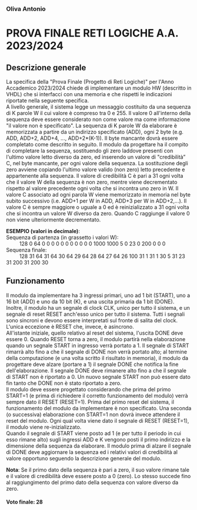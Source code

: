 ### Oliva Antonio
# PROVA FINALE RETI LOGICHE A.A. 2023/2024

## Descrizione generale
La specifica della "Prova Finale (Progetto di Reti Logiche)" per l'Anno Accademico 2023/2024 chiede di implementare un modulo HW (descritto in VHDL) che si interfacci con una memoria e che rispetti le indicazioni riportate nella seguente specifica.<br>
A livello generale, il sistema legge un messaggio costituito da una sequenza di K parole W il cui valore è compreso tra 0 e 255. Il valore 0 all'interno della sequenza deve essere considerato non come valore ma come informazione "il valore non è specificato". La sequenza di K parole W da elaborare è memorizzata a partire da un indirizzo specificato (ADD), ogni 2 byte (e.g. ADD, ADD+2, ADD+4, ..., ADD+2*(K-1)). II byte mancante dovrà essere completato come descritto in seguito. Il modulo da progettare ha il compito di completare la sequenza, sostituendo gli zero laddove presenti con l'ultimo valore letto diverso da zero, ed inserendo un valore di "credibilità” C, nel byte mancante, per ogni valore della sequenza. La sostituzione degli zero avviene copiando l'ultimo valore valido (non zero) letto precedente e appartenente alla sequenza. Il valore di credibilità C è pari a 31 ogni volta che il valore W della sequenza è non zero, mentre viene decrementato rispetto al valore precedente ogni volta che si incontra uno zero in W. Il valore C associato ad ogni parola W viene memorizzato in memoria nel byte subito successivo (i.e. ADD+1 per W in ADD, ADD+3 per W in ADD+2,...). Il valore C è sempre maggiore o uguale a 0 ed è reinizializzato a 31 ogni volta che si incontra un valore W diverso da zero. Quando C raggiunge il valore 0 non viene ulteriormente decrementato.

__ESEMPIO (valori in decimale)__:<br>
Sequenza di partenza (in grassetto i valori W):<br>
&emsp; &emsp; 128 0 64 0 0 0 0 0 0 0 0 0 0 0 1000 1000 5 0 23 0 200 0 0 0<br>
Sequenza finale:<br>
&emsp; &emsp; 128 31 64 31 64 30 64 29 64 28 64 27 64 26 100 31 1 31 1 30 5 31 23 31 200 31 200 30

## Funzionamento
Il modulo da implementare ha 3 ingressi primari, uno ad 1 bit (START), uno a 16 bit (ADD) e uno da 10 bit (K), e una uscita primaria da 1 bit (DONE). Inoltre, il modulo ha un segnale di clock CLK, unico per tutto il sistema, e un segnale di reset RESET anch'esso unico per tutto il sistema. Tutti i segnali sono sincroni e devono essere interpretati sul fronte di salita del clock. L'unica eccezione è RESET che, invece, è asincrono.<br>
All'istante iniziale, quello relativo al reset del sistema, l'uscita DONE deve essere 0. Quando RESET torna a zero, il modulo partirà nella elaborazione quando un segnale START in ingresso verrà portato a 1. Il segnale di START rimarrà alto fino a che il segnale di DONE non verrà portato alto; al termine della computazione (e una volta scritto il risultato in memoria), il modulo da progettare deve alzare (portare a 1) il segnale DONE che notifica la fine dell'elaborazione. Il segnale DONE deve rimanere alto fino a che il segnale di START non è riportato a 0. Un nuovo segnale START non può essere dato fin tanto che DONE non è stato riportato a zero.<br>
Il modulo deve essere progettato considerando che prima del primo START=1 (e prima di richiedere il corretto funzionamento del modulo) verrà sempre dato il RESET (RESET=1). Prima del primo reset del sistema, il funzionamento del modulo da implementare è non specificato. Una seconda (o successiva) elaborazione con START=1 non dovrà invece attendere il reset del modulo. Ogni qual volta viene dato il segnale di RESET (RESET=1), il modulo viene re-inizializzato.<br>
Quando il segnale di START viene posto ad 1 (e per tutto il periodo in cui esso rimane alto) sugli ingressi ADD e K vengono posti il primo indirizzo e la dimensione della sequenza da elaborare. Il modulo prima di alzare il segnale di DONE deve aggiornare la sequenza ed i relativi valori di credibilità al valore opportuno seguendo la descrizione generale del modulo.

__Nota__: Se il primo dato della sequenza è pari a zero, il suo valore rimane tale e il valore di credibilità deve essere posto a 0 (zero). Lo stesso succede fino al raggiungimento del primo dato della sequenza con valore diverso da zero.

#### Voto finale: 28

